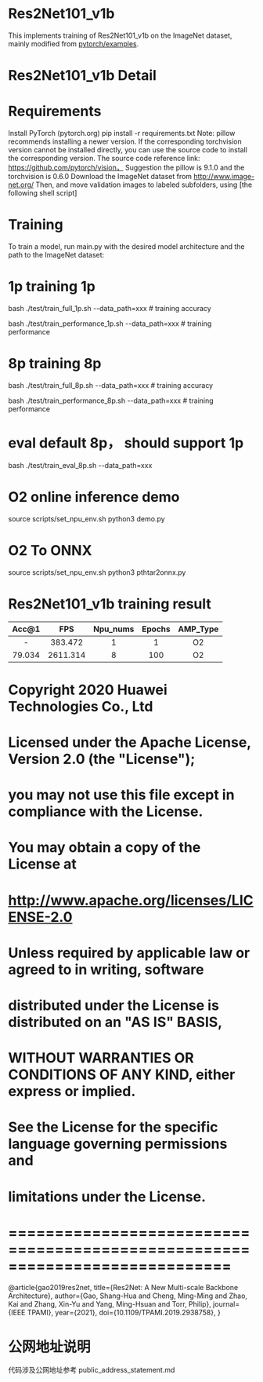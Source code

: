 # Res2Net101_v1b

This implements training of Res2Net101_v1b on the ImageNet dataset, mainly modified from [pytorch/examples](https://github.com/pytorch/examples/tree/master/imagenet).

# Res2Net101_v1b Detail

# Requirements

Install PyTorch (pytorch.org)
pip install -r requirements.txt
Note: pillow recommends installing a newer version. If the corresponding torchvision version cannot be installed directly, you can use the source code to install the corresponding version. The source code reference link: https://github.com/pytorch/vision，
Suggestion the pillow is 9.1.0 and the torchvision is 0.6.0
Download the ImageNet dataset from http://www.image-net.org/
Then, and move validation images to labeled subfolders, using [the following shell script]

# Training

To train a model, run main.py with the desired model architecture and the path to the ImageNet dataset:

# 1p training 1p
bash ./test/train_full_1p.sh  --data_path=xxx          # training accuracy

bash ./test/train_performance_1p.sh  --data_path=xxx   # training performance

# 8p training 8p
bash ./test/train_full_8p.sh  --data_path=xxx          # training accuracy

bash ./test/train_performance_8p.sh  --data_path=xxx   # training performance

# eval default 8p， should support 1p
bash ./test/train_eval_8p.sh  --data_path=xxx

# O2 online inference demo
source scripts/set_npu_env.sh
python3 demo.py

# O2 To ONNX
source scripts/set_npu_env.sh
python3 pthtar2onnx.py

# Res2Net101_v1b training result

| Acc@1    | FPS       | Npu_nums | Epochs   | AMP_Type |
| :------: | :------:  | :------: | :------: | :------: |
| -        | 383.472   | 1        | 1        | O2       |
| 79.034   | 2611.314  | 8        | 100      | O2       |


# Copyright 2020 Huawei Technologies Co., Ltd
#
# Licensed under the Apache License, Version 2.0 (the "License");
# you may not use this file except in compliance with the License.
# You may obtain a copy of the License at
#
# http://www.apache.org/licenses/LICENSE-2.0
#
# Unless required by applicable law or agreed to in writing, software
# distributed under the License is distributed on an "AS IS" BASIS,
# WITHOUT WARRANTIES OR CONDITIONS OF ANY KIND, either express or implied.
# See the License for the specific language governing permissions and
# limitations under the License.
# ============================================================================

@article{gao2019res2net,
  title={Res2Net: A New Multi-scale Backbone Architecture},
  author={Gao, Shang-Hua and Cheng, Ming-Ming and Zhao, Kai and Zhang, Xin-Yu and Yang, Ming-Hsuan and Torr, Philip},
  journal={IEEE TPAMI},
  year={2021},
  doi={10.1109/TPAMI.2019.2938758}, 
}

# 公网地址说明

代码涉及公网地址参考 public_address_statement.md